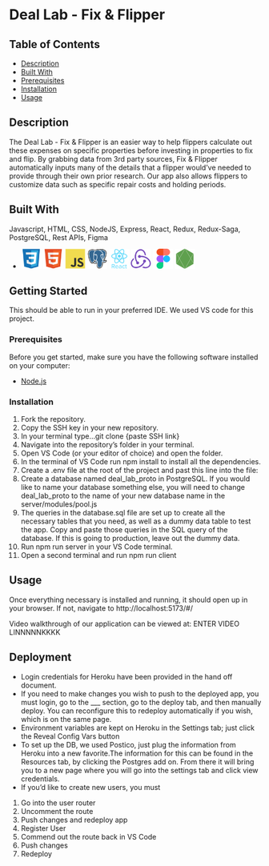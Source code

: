 # Deal Lab - Fix & Flipper

## Table of Contents

- [Description](#description)
- [Built With](#built-with)
- [Prerequisites](#prerequisite)
- [Installation](#installation)
- [Usage](#usage)

## Description

The Deal Lab - Fix & Flipper is an easier way to help flippers calculate out these expenses on specific properties before investing in properties to fix and flip.  By grabbing data from 3rd party sources, Fix & Flipper automatically inputs many of the details that a flipper would’ve needed to provide through their own prior research.  Our app also allows flippers to customize data such as specific repair costs and holding periods.

## Built With

Javascript, HTML, CSS, NodeJS, Express, React, Redux, Redux-Saga, PostgreSQL, Rest APIs, Figma

- <a href="https://www.w3schools.com/w3css/defaulT.asp"><img src="https://raw.githubusercontent.com/devicons/devicon/master/icons/css3/css3-original.svg" height="40px" width="40px" /></a>
<a href="https://www.w3schools.com/html/"><img src="https://raw.githubusercontent.com/devicons/devicon/master/icons/html5/html5-original.svg" height="40px" width="40px" /></a>
<a href="https://www.w3schools.com/js/default.asp"><img src="https://raw.githubusercontent.com/devicons/devicon/master/icons/javascript/javascript-original.svg" height="40px" width="40px" /></a>
<a href="https://www.postgresql.org/"><img src="https://raw.githubusercontent.com/devicons/devicon/master/icons/postgresql/postgresql-original.svg" height="40px" width="40px" /></a>
<a href="https://reactjs.org/"><img src="https://raw.githubusercontent.com/devicons/devicon/master/icons/react/react-original-wordmark.svg" height="40px" width="40px" /></a>
<a href="https://redux.js.org/"><img src="https://raw.githubusercontent.com/devicons/devicon/master/icons/redux/redux-original.svg" height="40px" width="40px" /></a>
<a href="https://www.figma.com/?fuid="><img src="https://github.com/devicons/devicon/blob/master/icons/figma/figma-original.svg" height="40px" width="40px" /></a>
<a href="https://nodejs.org/en/"><img src="https://github.com/devicons/devicon/blob/master/icons/nodejs/nodejs-plain.svg" height="40px" width="40px" /></a>

## Getting Started

This should be able to run in your preferred IDE.  We used VS code for this project.

### Prerequisites
Before you get started, make sure you have the following software installed on your computer:

- [Node.js](https://nodejs.org/en/)

### Installation

1. Fork the repository.
2. Copy the SSH key in your new repository.
3. In your terminal type…git clone {paste SSH link}
4. Navigate into the repository’s folder in your terminal.
5. Open VS Code (or your editor of choice) and open the folder.
6. In the terminal of VS Code run npm install to install all the dependencies.
7. Create a .env file at the root of the project and past this line into the file:
8. Create a database named deal_lab_proto in PostgreSQL. If you would like to name your database something else, you will need to change deal_lab_proto to the name of your new database name in the server/modules/pool.js
9. The queries in the database.sql file are set up to create all the necessary tables that you need, as well as a dummy data table to test the app. Copy and paste those queries in the SQL query of the database. If this is going to production, leave out the dummy data.
10. Run npm run server in your VS Code terminal.
11. Open a second terminal and run npm run client

## Usage

Once everything necessary is installed and running, it should open up in your browser.  If not, navigate to http://localhost:5173/#/

Video walkthrough of our application can be viewed at: ENTER VIDEO LINNNNNKKKK

## Deployment

- Login credentials for Heroku have been provided in the hand off document.
- If you need to make changes you wish to push to the deployed app, you must login, go to the ___ section, go to the deploy tab, and then manually deploy. You can reconfigure this to redeploy automatically if you wish, which is on the same page.
- Environment variables are kept on Heroku in the Settings tab; just click the Reveal Config Vars button
- To set up the DB, we used Postico, just plug the information from Heroku into a new favorite.The information for this can be found in the Resources tab, by clicking the Postgres add on. From there it will bring you to a new page where you will go into the settings tab and click view credentials.
- If you’d like to create new users, you must 
1. Go into the user router
1. Uncomment the route
1. Push changes and redeploy app
1. Register User
1. Commend out the route back in VS Code
1. Push changes
1. Redeploy